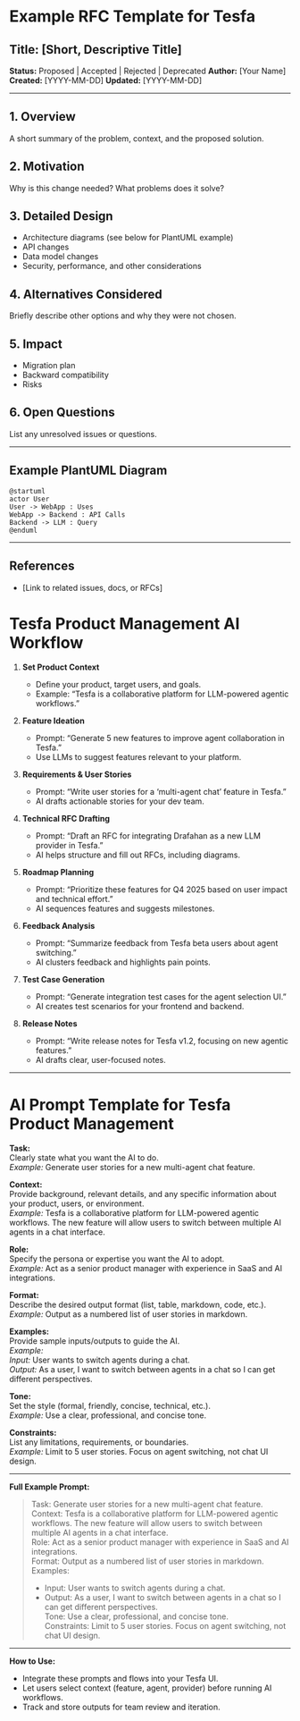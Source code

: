 # Example RFC Template for Tesfa

## Title: [Short, Descriptive Title]

**Status:** Proposed | Accepted | Rejected | Deprecated
**Author:** [Your Name]
**Created:** [YYYY-MM-DD]
**Updated:** [YYYY-MM-DD]

---

## 1. Overview
A short summary of the problem, context, and the proposed solution.

## 2. Motivation
Why is this change needed? What problems does it solve?

## 3. Detailed Design
- Architecture diagrams (see below for PlantUML example)
- API changes
- Data model changes
- Security, performance, and other considerations

## 4. Alternatives Considered
Briefly describe other options and why they were not chosen.

## 5. Impact
- Migration plan
- Backward compatibility
- Risks

## 6. Open Questions
List any unresolved issues or questions.

---

## Example PlantUML Diagram

```plantuml
@startuml
actor User
User -> WebApp : Uses
WebApp -> Backend : API Calls
Backend -> LLM : Query
@enduml
```

---

## References
- [Link to related issues, docs, or RFCs]

# Tesfa Product Management AI Workflow

1. **Set Product Context**
   - Define your product, target users, and goals.
   - Example: “Tesfa is a collaborative platform for LLM-powered agentic workflows.”

2. **Feature Ideation**
   - Prompt: “Generate 5 new features to improve agent collaboration in Tesfa.”
   - Use LLMs to suggest features relevant to your platform.

3. **Requirements & User Stories**
   - Prompt: “Write user stories for a ‘multi-agent chat’ feature in Tesfa.”
   - AI drafts actionable stories for your dev team.

4. **Technical RFC Drafting**
   - Prompt: “Draft an RFC for integrating Drafahan as a new LLM provider in Tesfa.”
   - AI helps structure and fill out RFCs, including diagrams.

5. **Roadmap Planning**
   - Prompt: “Prioritize these features for Q4 2025 based on user impact and technical effort.”
   - AI sequences features and suggests milestones.

6. **Feedback Analysis**
   - Prompt: “Summarize feedback from Tesfa beta users about agent switching.”
   - AI clusters feedback and highlights pain points.

7. **Test Case Generation**
   - Prompt: “Generate integration test cases for the agent selection UI.”
   - AI creates test scenarios for your frontend and backend.

8. **Release Notes**
   - Prompt: “Write release notes for Tesfa v1.2, focusing on new agentic features.”
   - AI drafts clear, user-focused notes.

---

# AI Prompt Template for Tesfa Product Management

**Task:**  
Clearly state what you want the AI to do.  
*Example:* Generate user stories for a new multi-agent chat feature.

**Context:**  
Provide background, relevant details, and any specific information about your product, users, or environment.  
*Example:* Tesfa is a collaborative platform for LLM-powered agentic workflows. The new feature will allow users to switch between multiple AI agents in a chat interface.

**Role:**  
Specify the persona or expertise you want the AI to adopt.  
*Example:* Act as a senior product manager with experience in SaaS and AI integrations.

**Format:**  
Describe the desired output format (list, table, markdown, code, etc.).  
*Example:* Output as a numbered list of user stories in markdown.

**Examples:**  
Provide sample inputs/outputs to guide the AI.  
*Example:*  
_Input:_ User wants to switch agents during a chat.  
_Output:_ As a user, I want to switch between agents in a chat so I can get different perspectives.

**Tone:**  
Set the style (formal, friendly, concise, technical, etc.).  
*Example:* Use a clear, professional, and concise tone.

**Constraints:**  
List any limitations, requirements, or boundaries.  
*Example:* Limit to 5 user stories. Focus on agent switching, not chat UI design.

---

**Full Example Prompt:**
> Task: Generate user stories for a new multi-agent chat feature.  
> Context: Tesfa is a collaborative platform for LLM-powered agentic workflows. The new feature will allow users to switch between multiple AI agents in a chat interface.  
> Role: Act as a senior product manager with experience in SaaS and AI integrations.  
> Format: Output as a numbered list of user stories in markdown.  
> Examples:  
> - Input: User wants to switch agents during a chat.  
> - Output: As a user, I want to switch between agents in a chat so I can get different perspectives.  
> Tone: Use a clear, professional, and concise tone.  
> Constraints: Limit to 5 user stories. Focus on agent switching, not chat UI design.

---

**How to Use:**
- Integrate these prompts and flows into your Tesfa UI.
- Let users select context (feature, agent, provider) before running AI workflows.
- Track and store outputs for team review and iteration.
